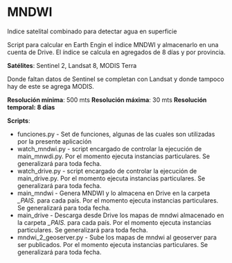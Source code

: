 # MNDWI
Indice satelital combinado para detectar agua en superficie

Script para calcular en Earth Engin el índice MNDWI y almacenarlo en una cuenta de Drive.
El índice se calcula en agregados de 8 días y por provincia.

**Satélites**: Sentinel 2, Landsat 8, MODIS Terra

Donde faltan datos de Sentinel se completan con Landsat y donde tampoco hay de este se agrega MODIS.

**Resolución mínima**: 500 mts
**Resolución máxima**: 30 mts
**Resolución temporal: 8 días**

**Scripts**:
  - funciones.py - Set de funciones, algunas de las cuales son utilizadas por la presente aplicación
  - watch_mndwi.py - script encargado de controlar la ejecución de main_mnwdi.py. Por el momento ejecuta instancias particulares. Se generalizará para toda fecha.
  - watch_drive.py - script encargado de controlar la ejecución de main_drive.py. Por el momento ejecuta instancias particulares. Se generalizará para toda fecha.
  - main_mndwi - Genera MNDWI y lo almacena en Drive en la carpeta *_PAIS.* para cada país. Por el momento ejecuta instancias particulares. Se generalizará para toda fecha.
  - main_drive - Descarga desde Drive los mapas de mndwi almacenado en la carpeta *_PAIS.* para cada país. Por el momento ejecuta instancias particulares. Se generalizará para toda fecha.
  - mndwi_2_geoserver.py - Sube los mapas de mndwi al geoserver para ser publicados. Por el momento ejecuta instancias particulares. Se generalizará para toda fecha.
 
